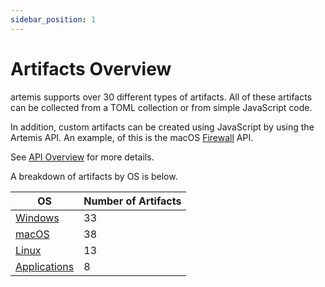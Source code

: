 ```yaml
---
sidebar_position: 1
---
```


# Artifacts Overview

artemis supports over 30 different types of artifacts. All of these artifacts
can be collected from a TOML collection or from simple JavaScript code.

In addition, custom artifacts can be created using JavaScript by using the
Artemis API. An example, of this is the macOS
[Firewall](https://github.com/puffyCid/artemis-api/blob/main/src/macos/plist/firewall.ts)
API.

See [API Overview](../API/overview.md) for more details.

A breakdown of artifacts by OS is below.

| OS                                | Number of Artifacts |
| --------------------------------- | ------------------- |
| [Windows](./windows.md)           | 33                  |
| [macOS](./macos.md)               | 38                  |
| [Linux](./linux.md)               | 13                  |
| [Applications](./applications.md) | 8                   |
